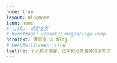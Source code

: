 ```yaml
---
home: true
layout: BlogHome
icon: home
# title: 博客主页
# heroImage: /assets/images/logo.webp
heroText: 薄荷屋 の blog
# heroFullScreen: true
tagline: 个人技术博客，记录和分享各种技术知识
---
```

